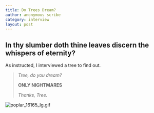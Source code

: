 ```yaml
---
title: Do Trees Dream?
author: anonymous scribe
category: interview
layout: post
---
```

## In thy slumber doth thine leaves discern the whispers of eternity?
As instructed, I interviewed a tree to find out.

>*Tree, do you dream?*
>
>**ONLY NIGHTMARES**
>
>*Thanks, Tree.*

![poplar_16165_lg.gif](https://etc.usf.edu/clipart/16100/16165/poplar_16165_lg.gif)

